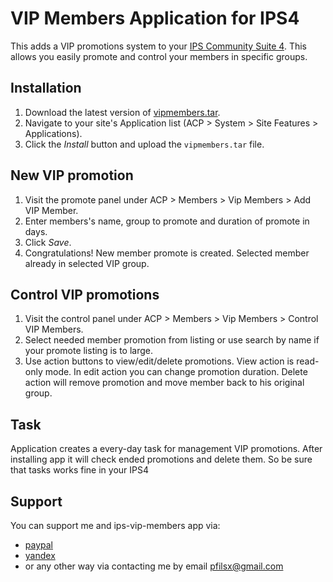# VIP Members Application for IPS4

This adds a VIP promotions system to your [IPS Community Suite 4](http://invisionpower.com/). This allows you easily promote and control your members in specific groups. 

## Installation
1. Download the latest version of [vipmembers.tar](https://github.com/pfilsx/ips4-vip-members/releases/latest).
2. Navigate to your site's Application list (ACP > System > Site Features > Applications).
3. Click the *Install* button and upload the ``vipmembers.tar`` file.

## New VIP promotion
1. Visit the promote panel under ACP > Members > Vip Members > Add VIP Member.
2. Enter members's name, group to promote and duration of promote in days.
3. Click *Save*.
4. Congratulations! New member promote is created. Selected member already in selected VIP group. 

## Control VIP promotions
1. Visit the control panel under ACP > Members > Vip Members > Control VIP Members.
2. Select needed member promotion from listing or use search by name if your promote listing is to large.
3. Use action buttons to view/edit/delete promotions. View action is read-only mode. In edit action you can change promotion duration. Delete action will remove promotion and move member back to his original group.  

## Task
Application creates a every-day task for management VIP promotions. After installing app it will check ended promotions and delete them. So be sure that tasks works fine in your IPS4


## Support
You can support me and ips-vip-members app via:
* [paypal](https://paypal.me/rootly)
* [yandex](https://money.yandex.ru/to/410011792723779)
* or any other way via contacting me by email pfilsx@gmail.com
